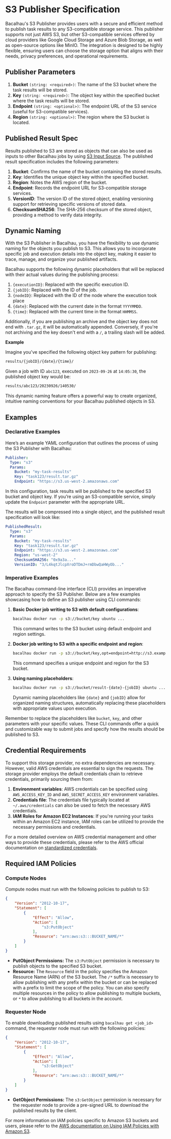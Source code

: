 # S3 Publisher Specification

Bacalhau's S3 Publisher provides users with a secure and efficient method to publish task results to any S3-compatible storage service. This publisher supports not just AWS S3, but other S3-compatible services offered by cloud providers like Google Cloud Storage and Azure Blob Storage, as well as open-source options like MinIO. The integration is designed to be highly flexible, ensuring users can choose the storage option that aligns with their needs, privacy preferences, and operational requirements.

## Publisher Parameters

1. **Bucket** `(string: <required>)`: The name of the S3 bucket where the task results will be stored.
2. **Key** `(string: <required>)`: The object key within the specified bucket where the task results will be stored.
3. **Endpoint** `(string: <optional>)`: The endpoint URL of the S3 service (useful for S3-compatible services).
4. **Region** `(string: <optional>)`: The region where the S3 bucket is located.

## Published Result Spec

Results published to S3 are stored as objects that can also be used as inputs to other Bacalhau jobs by using [S3 Input Source](../sources/s3.md). The published result specification includes the following parameters:

1. **Bucket**: Confirms the name of the bucket containing the stored results.
2. **Key**: Identifies the unique object key within the specified bucket.
3. **Region**: Notes the AWS region of the bucket.
4. **Endpoint**: Records the endpoint URL for S3-compatible storage services.
5. **VersionID**: The version ID of the stored object, enabling versioning support for retrieving specific versions of stored data.
6. **ChecksumSHA256**: The SHA-256 checksum of the stored object, providing a method to verify data integrity.

## Dynamic Naming

With the S3 Publisher in Bacalhau, you have the flexibility to use dynamic naming for the objects you publish to S3. This allows you to incorporate specific job and execution details into the object key, making it easier to trace, manage, and organize your published artifacts.

Bacalhau supports the following dynamic placeholders that will be replaced with their actual values during the publishing process:

1. `{executionID}`: Replaced with the specific execution ID.
2. `{jobID}`: Replaced with the ID of the job.
3. `{nodeID}`: Replaced with the ID of the node where the execution took place
4. `{date}`: Replaced with the current date in the format `YYYYMMDD`.
5. `{time}`: Replaced with the current time in the format `HHMMSS`.

Additionally, if you are publishing an archive and the object key does not end with `.tar.gz`, it will be automatically appended. Conversely, if you're not archiving and the key doesn't end with a `/`, a trailing slash will be added.

**Example**

Imagine you've specified the following object key pattern for publishing:

```bash
results/{jobID}/{date}/{time}/
```

Given a job with ID `abc123`, executed on `2023-09-26` at `14:05:30`, the published object key would be:

```bash
results/abc123/20230926/140530/
```

This dynamic naming feature offers a powerful way to create organized, intuitive naming conventions for your Bacalhau published objects in S3.

## Examples

### Declarative Examples

Here’s an example YAML configuration that outlines the process of using the S3 Publisher with Bacalhau:

```yaml
Publisher:
  Type: "s3"
  Params:
    Bucket: "my-task-results"
    Key: "task123/result.tar.gz"
    Endpoint: "https://s3.us-west-2.amazonaws.com"
```

In this configuration, task results will be published to the specified S3 bucket and object key. If you’re using an S3-compatible service, simply update the `Endpoint` parameter with the appropriate URL.

The results will be compressed into a single object, and the published result specification will look like:

```yaml
PublishedResult:
  Type: "s3"
  Params:
    Bucket: "my-task-results"
    Key: "task123/result.tar.gz"
    Endpoint: "https://s3.us-west-2.amazonaws.com"
    Region: "us-west-2"
    ChecksumSHA256: "0x9a3a..."
    VersionID: "3/L4kqtJlcpXroDTDmJ+rmDbwQaHWyOb..."
```

### Imperative Examples

The Bacalhau command-line interface (CLI) provides an imperative approach to specify the S3 Publisher. Below are a few examples showcasing how to define an S3 publisher using CLI commands:

1.  **Basic Docker job writing to S3 with default configurations**:

    ```bash
    bacalhau docker run -p s3://bucket/key ubuntu ...
    ```

    This command writes to the S3 bucket using default endpoint and region settings.
2.  **Docker job writing to S3 with a specific endpoint and region**:

    ```bash
    bacalhau docker run -p s3://bucket/key,opt=endpoint=http://s3.example.com,opt=region=us-east-1 ubuntu ...
    ```

    This command specifies a unique endpoint and region for the S3 bucket.
3.  **Using naming placeholders**:

    ```bash
    bacalhau docker run -p s3://bucket/result-{date}-{jobID} ubuntu ...
    ```

    Dynamic naming placeholders like `{date}` and `{jobID}` allow for organized naming structures, automatically replacing these placeholders with appropriate values upon execution.

Remember to replace the placeholders like `bucket`, `key`, and other parameters with your specific values. These CLI commands offer a quick and customizable way to submit jobs and specify how the results should be published to S3.

## Credential Requirements

To support this storage provider, no extra dependencies are necessary. However, valid AWS credentials are essential to sign the requests. The storage provider employs the default credentials chain to retrieve credentials, primarily sourcing them from:

1. **Environment variables**: AWS credentials can be specified using `AWS_ACCESS_KEY_ID` and `AWS_SECRET_ACCESS_KEY` environment variables.
2. **Credentials file**: The credentials file typically located at `~/.aws/credentials` can also be used to fetch the necessary AWS credentials.
3. **IAM Roles for Amazon EC2 Instances**: If you're running your tasks within an Amazon EC2 instance, IAM roles can be utilized to provide the necessary permissions and credentials.

For a more detailed overview on AWS credential management and other ways to provide these credentials, please refer to the AWS official documentation on [standardized credentials](https://docs.aws.amazon.com/sdkref/latest/guide/standardized-credentials.html).

## Required IAM Policies

### Compute Nodes

Compute nodes must run with the following policies to publish to S3:

```json
{
    "Version": "2012-10-17",
    "Statement": [
        {
            "Effect": "Allow",
            "Action": [
                "s3:PutObject"
            ],
            "Resource": "arn:aws:s3:::BUCKET_NAME/*"
        }
    ]
}
```

* **PutObject Permissions:** The `s3:PutObject` permission is necessary to publish objects to the specified S3 bucket.
* **Resource:** The `Resource` field in the policy specifies the Amazon Resource Name (ARN) of the S3 bucket. The `/*` suffix is necessary to allow publishing with any prefix within the bucket or can be replaced with a prefix to limit the scope of the policy. You can also specify multiple resources in the policy to allow publishing to multiple buckets, or `*` to allow publishing to all buckets in the account.

### Requester Node

To enable downloading published results using `bacalhau get <job_id>` command, the requester node must run with the following policies:

```json
{
    "Version": "2012-10-17",
    "Statement": [
        {
            "Effect": "Allow",
            "Action": [
                "s3:GetObject"
            ],
            "Resource": "arn:aws:s3:::BUCKET_NAME/*"
        }
    ]
}
```

* **GetObject Permissions:** The `s3:GetObject` permission is necessary for the requester node to provide a pre-signed URL to download the published results by the client.

For more information on IAM policies specific to Amazon S3 buckets and users, please refer to the [AWS documentation on Using IAM Policies with Amazon S3](https://docs.aws.amazon.com/AmazonS3/latest/userguide/using-iam-policies.html).
